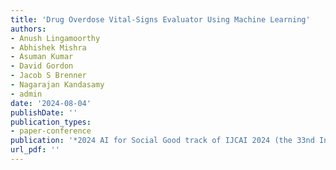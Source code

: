 ```yaml
---
title: 'Drug Overdose Vital-Signs Evaluator Using Machine Learning'
authors:
- Anush Lingamoorthy
- Abhishek Mishra
- Asuman Kumar
- David Gordon
- Jacob S Brenner
- Nagarajan Kandasamy
- admin
date: '2024-08-04'
publishDate: ''
publication_types:
- paper-conference
publication: '*2024 AI for Social Good track of IJCAI 2024 (the 33nd International Joint Conference on Artificial Intelligence) *'
url_pdf: '' 
---
```

